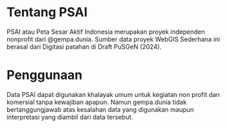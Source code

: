 # Tentang PSAI
PSAI atau Peta Sesar Aktif Indonesia merupakan proyek independen nonprofit dari @gempa.dunia. Sumber data proyek WebGIS Sederhana ini berasal dari Digitasi patahan di Draft PuSGeN (2024).
# Penggunaan
Data PSAI dapat digunakan khalayak umum untuk kegiatan non profit dan komersial tanpa kewajiban apapun. Namun gempa.dunia tidak bertanggungjawab atas kesalahan data yang digunakan maupun interpretasi yang diambil dari data tersebut.
